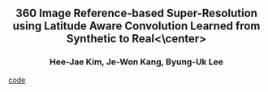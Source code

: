## <center>360 Image Reference-based Super-Resolution using Latitude Aware Convolution Learned from Synthetic to Real<\center>
  
### <center>Hee-Jae Kim, Je-Won Kang, Byung-Uk Lee

[code](https://github.com/iamheejae/Lat360) 
  

